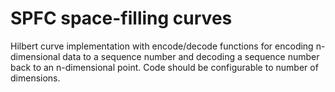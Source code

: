 # SPFC space-filling curves

Hilbert curve implementation with encode/decode functions for encoding n-dimensional data to
a sequence number and decoding a sequence  number back to an n-dimensional point.  Code should
be configurable to number of dimensions.
